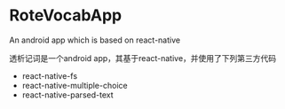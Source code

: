 # RoteVocabApp
An android app which is based on react-native

透析记词是一个android app，其基于react-native，并使用了下列第三方代码
- react-native-fs
- react-native-multiple-choice
- react-native-parsed-text
